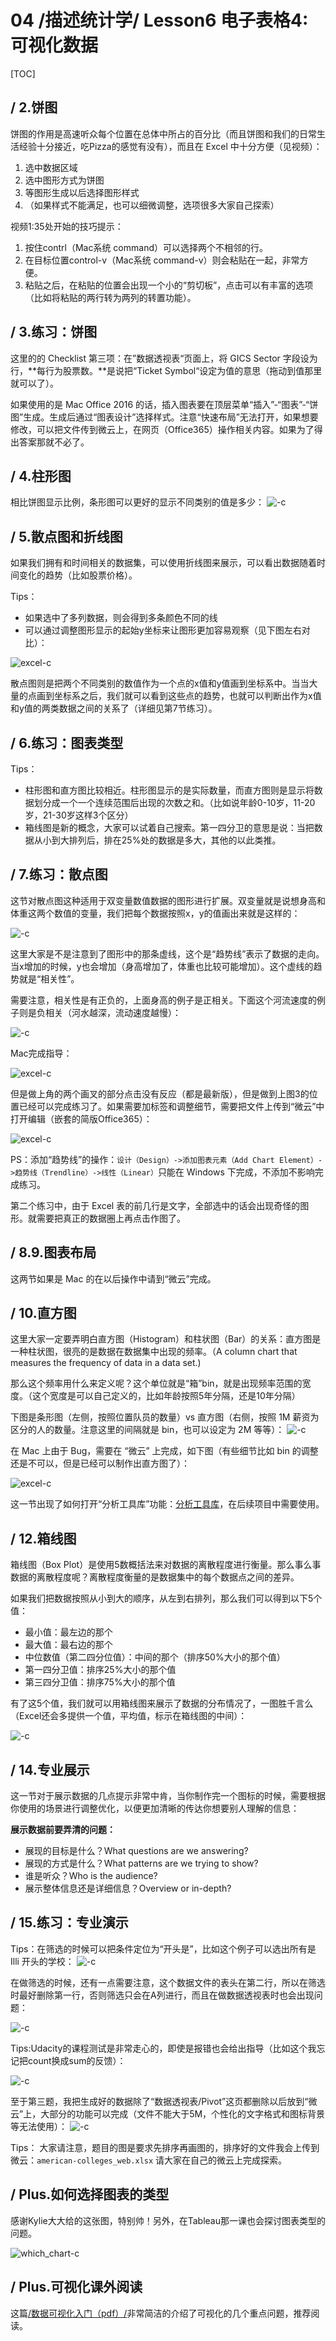 # 04 /描述统计学/ Lesson6 电子表格4:可视化数据

[TOC]

## / 2.饼图

饼图的作用是高速听众每个位置在总体中所占的百分比（而且饼图和我们的日常生活经验十分接近，吃Pizza的感觉有没有），而且在 Excel 中十分方便（见视频）：

1. 选中数据区域
2. 选中图形方式为饼图
3. 等图形生成以后选择图形样式
4. （如果样式不能满足，也可以细微调整，选项很多大家自己探索）

视频1:35处开始的技巧提示：
1. 按住contrl（Mac系统 command）可以选择两个不相邻的行。
2. 在目标位置control-v（Mac系统 command-v）则会粘贴在一起，非常方便。
3. 粘贴之后，在粘贴的位置会出现一个小的“剪切板”，点击可以有丰富的选项（比如将粘贴的两行转为两列的转置功能）。

## / 3.练习：饼图

这里的的 Checklist 第三项：在”数据透视表“页面上，将 GICS Sector 字段设为行，**每行为股票数。**是说把“Ticket Symbol“设定为值的意思（拖动到值那里就可以了）。

如果使用的是 Mac Office 2016 的话，插入图表要在顶层菜单“插入”-“图表”-“饼图”生成。生成后通过“图表设计”选择样式。注意“快速布局”无法打开，如果想要修改，可以把文件传到微云上，在网页（Office365）操作相关内容。如果为了得出答案那就不必了。

## / 4.柱形图

相比饼图显示比例，条形图可以更好的显示不同类别的值是多少：
![-c](media/15446997767343/15452624933555.jpg)

## / 5.散点图和折线图

如果我们拥有和时间相关的数据集，可以使用折线图来展示，可以看出数据随着时间变化的趋势（比如股票价格）。

Tips：
- 如果选中了多列数据，则会得到多条颜色不同的线
- 可以通过调整图形显示的起始y坐标来让图形更加容易观察（见下图左右对比）：

![excel-c](media/15446997767343/excel-w14.jpg)

散点图则是把两个不同类别的数值作为一个点的x值和y值画到坐标系中。当当大量的点画到坐标系之后，我们就可以看到这些点的趋势，也就可以判断出作为x值和y值的两类数据之间的关系了（详细见第7节练习）。

## / 6.练习：图表类型

Tips：
- 柱形图和直方图比较相近。柱形图显示的是实际数量，而直方图则是显示将数据划分成一个一个连续范围后出现的次数之和。（比如说年龄0-10岁，11-20岁，21-30岁这样3个区分）
- 箱线图是新的概念，大家可以试着自己搜索。第一四分卫的意思是说：当把数据从小到大排列后，排在25%处的数据是多大，其他的以此类推。

## / 7.练习：散点图

这节对散点图这种适用于双变量数值数据的图形进行扩展。双变量就是说想身高和体重这两个数值的变量，我们把每个数据按照x，y的值画出来就是这样的：

![-c](media/15446997767343/15452638027463.jpg)

这里大家是不是注意到了图形中的那条虚线，这个是“趋势线”表示了数据的走向。当x增加的时候，y也会增加（身高增加了，体重也比较可能增加）。这个虚线的趋势就是“相关性”。

需要注意，相关性是有正负的，上面身高的例子是正相关。下面这个河流速度的例子则是负相关（河水越深，流动速度越慢）：

![-c](media/15446997767343/15452640114979.jpg)

Mac完成指导：

![excel-c](media/15446997767343/excel-w15.jpg)

但是做上角的两个画叉的部分点击没有反应（都是最新版），但是做到上图3的位置已经可以完成练习了。如果需要加标签和调整细节，需要把文件上传到“微云”中打开编辑（嵌套的简版Office365）：

![excel-c](media/15446997767343/excel-w16.jpg)

PS：添加“趋势线”的操作：`设计（Design）->添加图表元素（Add Chart Element）->趋势线（Trendline）->线性（Linear）`只能在 Windows 下完成，不添加不影响完成练习。

第二个练习中，由于 Excel 表的前几行是文字，全部选中的话会出现奇怪的图形。就需要把真正的数据圈上再点击作图了。

## / 8.9.图表布局

这两节如果是 Mac 的在以后操作中请到“微云”完成。

## / 10.直方图

这里大家一定要弄明白直方图（Histogram）和柱状图（Bar）的关系：直方图是一种柱状图，很亮的是数据在数据集中出现的频率。（A column chart that measures the frequency of data in a data set.)

那么这个频率用什么来定义呢？这个单位就是“箱”bin，就是出现频率范围的宽度。（这个宽度是可以自己定义的，比如年龄按照5年分隔，还是10年分隔）

下图是条形图（左侧，按照位置队员的数量）vs 直方图（右侧，按照 1M 薪资为区分的人的数量。注意这里的间隔就是 bin，也可以设定为 2M 等等）：
![-c](media/15446997767343/15452713795422.jpg)

在 Mac 上由于 Bug，需要在 “微云” 上完成，如下图（有些细节比如 bin 的调整还是不可以，但是已经可以制作出直方图了）：

![excel-c](media/15446997767343/excel-w17.jpg)

这一节出现了如何打开“分析工具库”功能：[分析工具库](https://support.office.com/zh-cn/article/%E5%8A%A0%E8%BD%BD%E5%88%86%E6%9E%90%E5%B7%A5%E5%85%B7%E5%BA%93%EF%BC%8C%E5%9C%A8-excel-%E4%B8%AD-6a63e598-cd6d-42e3-9317-6b40ba1a66b4?ui=zh-CN&rs=zh-CN&ad=CN)，在后续项目中需要使用。

## / 12.箱线图

箱线图（Box Plot）是使用5数概括法来对数据的离散程度进行衡量。那么事么事数据的离散程度呢？离散程度衡量的是数据集中的每个数据点之间的差异。

如果我们把数据按照从小到大的顺序，从左到右排列，那么我们可以得到以下5个值：
- 最小值：最左边的那个
- 最大值：最右边的那个
- 中位数值（第二四分位值）：中间的那个（排序50%大小的那个值）
- 第一四分卫值：排序25%大小的那个值
- 第三四分卫值：排序75%大小的那个值

有了这5个值，我们就可以用箱线图来展示了数据的分布情况了，一图胜千言么（Excel还会多提供一个值，平均值，标示在箱线图的中间）：

![-c](media/15446997767343/15452733328740.jpg)

## / 14.专业展示

这一节对于展示数据的几点提示非常中肯，当你制作完一个图标的时候，需要根据你使用的场景进行调整优化，以便更加清晰的传达你想要别人理解的信息：

**展示数据前要弄清的问题：**
- 展现的目标是什么？What questions are we answering?
- 展现的方式是什么？What patterns are we trying to show?
- 谁是听众？Who is the audience?
- 展示整体信息还是详细信息？Overview or in-depth?

## / 15.练习：专业演示

Tips：在筛选的时候可以把条件定位为“开头是”，比如这个例子可以选出所有是 Illi 开头的学校：
![-c](media/15446997767343/15452784621372.jpg)

在做筛选的时候，还有一点需要注意，这个数据文件的表头在第二行，所以在筛选时最好删除第一行，否则筛选只会在A列进行，而且在做数据透视表时也会出现问题：

![-c](media/15446997767343/15452794458966.jpg)

Tips:Udacity的课程测试是非常走心的，即使是报错也会给出指导（比如这个我忘记把count换成sum的反馈）：

![-c](media/15446997767343/15452798146879.jpg)

至于第三题，我把生成好的数据除了“数据透视表/Pivot”这页都删除以后放到“微云”上，大部分的功能可以完成（文件不能大于5M，个性化的文字格式和图标背景等无法使用）：
![-c](media/15446997767343/15452812849269.jpg)

Tips：
大家请注意，题目的图是要求先排序再画图的，排序好的文件我会上传到微云：`american-colleges_web.xlsx` 请大家在自己的微云上完成探索。

## / Plus.如何选择图表的类型

感谢Kylie大大给的这张图，特别帅！另外，在Tableau那一课也会探讨图表类型的问题。

![which_chart-c](media/15446997767343/which_chart.jpg)

## / Plus.可视化课外阅读

这篇[/数据可视化入门（pdf）/](media/15446997767343/Data_Viz_Note_cn.pdf)非常简洁的介绍了可视化的几个重点问题，推荐阅读。